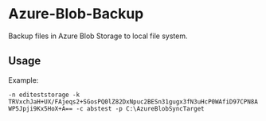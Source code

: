 ﻿# Azure-Blob-BackupBackup files in Azure Blob Storage to local file system.## UsageExample:`-n editeststorage -k TRVxchJaH+UX/FAjeqs2+SGosPQ0lZ82DxNpuc2BESn31gugx3fN3uHcP0WAfiD97CPN8AWP5Jpji9Kx5HoX+A== -c abstest -p C:\AzureBlobSyncTarget`